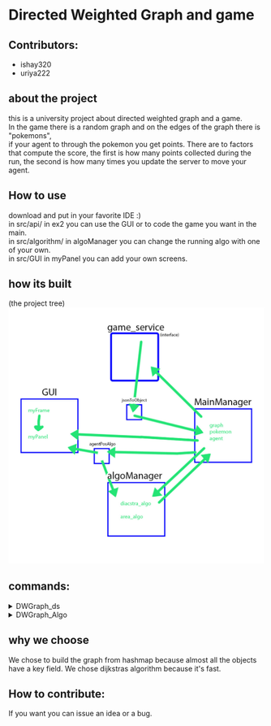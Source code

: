 # Directed Weighted Graph and game

## Contributors:
* ishay320
* uriya222

## about the project
this is a university project about directed weighted graph and a game.  
In the game there is a random graph and on the edges of the graph there is "pokemons",  
 if your agent to through the pokemon you get points.
There are to factors that compute the score, the first is how many points collected during the run, 
 the second is how many times you update the server to move your agent.  

## How to use
download and put in your favorite IDE :)  
in src/api/ in ex2 you can use the GUI or to code the game you want in the main.  
in src/algorithm/ in algoManager you can change the running algo with one of your own.  
in src/GUI in myPanel you can add your own screens.

## how its built
 (the project tree)  
![project tree](/gameAssets/project_tree.jpg)

## commands:
<details>
  <summary>DWGraph_ds</summary>
  
  ```java
DWGraph_DS(directed_weighted_graph graph_ds); //copy constructor
DWGraph_DS();//constuctor
node_data getNode(int key);//return the node_data by the node_id, null if none
edge_data getEdge(int src, int dest); //returns the data of the edge (src,dest), null if none
void addNode(node_data n); //adds a new node to the graph with the given node_data
void connect(int src, int dest, double w); //Connects an edge with weight w between node src to node dest
Collection<node_data> getV(); //returns a pointer (shallow copy) for the collection representing all the nodes in the graph
Collection<edge_data> getE(int node_id); //method returns a pointer (shallow copy) for the collection representing all the edges getting out of the given node (all the edges starting (source) at the given node)
node_data removeNode(int key); //Deletes the node (with the given ID) from the graph
edge_data removeEdge(int src, int dest); //Deletes the edge from the graph
int nodeSize(); // returns the number of vertices (nodes) in the graph
int edgeSize(); // returns the number of edges
int getMC(); // returns the Modify Count 
boolean equals(Object o); //return if equals

  ```
  </details>

  <details>

  <summary>DWGraph_Algo</summary>
  
  ```java
DWGraph_Algo();//constuctor
void init(directed_weighted_graph g); //init the graph on which this set of algorithms operates on
directed_weighted_graph getGraph(); //return the underlying graph of which this class works
directed_weighted_graph copy(); //compute a deep copy of this weighted graph
boolean isConnected(); //returns true if and only if there is a valid path from each node to each other node
double shortestPathDist(int src, int dest); //returns the length of the shortest path between src to dest
List<node_data> shortestPath(int src, int dest); //returns the the shortest path between src to dest - as an ordered List of nodes
boolean save(String file); //saves this weighted directed graph to the given file name in JSON format using GSON
boolean load(String file); //This method load a graph to this graph algorithm from a file
boolean equals(Object o); //return if equals
  ```
</details>

## why we choose
We chose to build the graph from hashmap because almost all the objects
 have a key field.
We chose dijkstras algorithm because it's fast.


## How to contribute:
 If you want you can issue an idea or a bug. 
